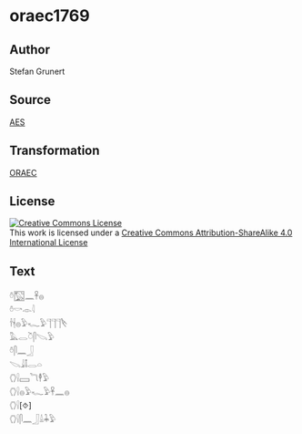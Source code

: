 # oraec1769

## Author

Stefan Grunert

## Source

[AES](https://github.com/simondschweitzer/aes)

## Transformation

[ORAEC](https://oraec.github.io/)

## License

<a rel="license" href="http://creativecommons.org/licenses/by-sa/4.0/"><img alt="Creative Commons License" style="border-width:0" src="https://i.creativecommons.org/l/by-sa/4.0/88x31.png" /></a><br />This work is licensed under a <a rel="license" href="http://creativecommons.org/licenses/by-sa/4.0/">Creative Commons Attribution-ShareAlike 4.0 International License</a>

## Text

𓏊𓉡𓈖𓋹𓐍<br>
𓏊𓎡𓁹𓇋<br>
𓌂𓇩𓐍𓅱𓆑𓅱𓊹𓊹𓊹𓌸<br>
𓅓𓂋𓎤𓋴𓌫𓅱<br>
𓏊𓋴𓈖𓃀<br>
𓌫𓇍𓄤𓂋𓏏<br>
𓂘𓍛𓈙𓆓𓇣𓅱<br>
𓂘𓍛𓐍𓅱𓆑𓅱𓋹𓈖𓐍<br>
𓂘𓍛[⯑]<br>
𓂘𓍛𓋴𓈖𓃀𓏙𓇓𓅱<br>
